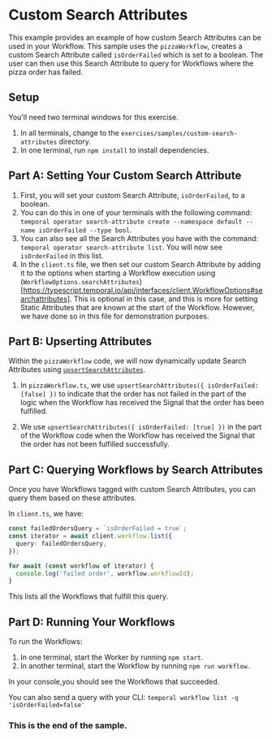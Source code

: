 # Custom Search Attributes

This example provides an example of how custom Search Attributes can be used in your Workflow. This sample uses the `pizzaWorkflow`, creates a custom Search Attribute called `isOrderFailed` which is set to a boolean. The user can then use this Search Attribute to query for Workflows where the pizza order has failed.

## Setup

You'll need two terminal windows for this exercise.

1. In all terminals, change to the `exercises/samples/custom-search-attributes` directory.
2. In one terminal, run `npm install` to install dependencies.

## Part A: Setting Your Custom Search Attribute

1. First, you will set your custom Search Attribute, `isOrderFailed`, to a boolean. 
2. You can do this in one of your terminals with the following command: `temporal operator search-attribute create --namespace default --name isOrderFailed --type bool`.
3. You can also see all the Search Attributes you have with the command: `temporal operator search-attribute list`. You will now see `isOrderFailed` in this list.
4. In the `client.ts` file, we then set our custom Search Attribute by adding it to the options when starting a Workflow execution using (`WorkflowOptions.searchAttributes`)[https://typescript.temporal.io/api/interfaces/client.WorkflowOptions#searchattributes]. This is optional in this case, and this is more for setting Static Attributes that are known at the start of the Workflow. However, we have done so in this file for demonstration purposes.

## Part B: Upserting Attributes

Within the `pizzaWorkflow` code, we will now dynamically update Search Attributes using [`upsertSearchAttributes`](https://typescript.temporal.io/api/namespaces/workflow#upsertsearchattributes).

1. In `pizzaWorkflow.ts`, we use `upsertSearchAttributes({ isOrderFailed: [false] })` to indicate that the order has not failed in the part of the logic when the Workflow has received the Signal that the order has been fulfilled.

2. We use `upsertSearchAttributes({ isOrderFailed: [true] })` in the part of the Workflow code when the Workflow has received the Signal that the order has not been fulfilled successfully.

## Part C: Querying Workflows by Search Attributes

Once you have Workflows tagged with custom Search Attributes, you can query them based on these attributes.

In `client.ts`, we have:

```typescript
const failedOrdersQuery = `isOrderFailed = true`;
const iterator = await client.workflow.list({
  query: failedOrdersQuery,
});

for await (const workflow of iterator) {
  console.log('failed order', workflow.workflowId);
}
```

This lists all the Workflows that fulfill this query.

## Part D: Running Your Workflows

To run the Workflows:

1. In one terminal, start the Worker by running `npm start`.
2. In another terminal, start the Workflow by running `npm run workflow`.

In your console,you should see the Workflows that succeeded.

You can also send a query with your CLI: `temporal workflow list -q 'isOrderFailed=false'`

### This is the end of the sample.